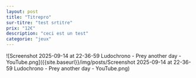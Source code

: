 ```yaml
---
layout: post
title: "Titrepro"
sur-titre: "test srtitre"
prix: "12€"
description: "ceci est un test"
categorie: "jeux"
---
```

![Screenshot 2025-09-14 at 22-36-59 Ludochrono - Prey another day - YouTube.png]({{site.baseurl}}/img/posts/Screenshot 2025-09-14 at 22-36-59 Ludochrono - Prey another day - YouTube.png)
